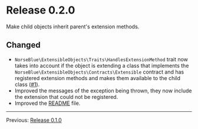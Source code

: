 # Release 0.2.0

Make child objects inherit parent's extension methods.

## Changed

- `NorseBlue\ExtensibleObjects\Traits\HandlesExtensionMethod` trait now takes into account if the object is extending
a class that implements the `NorseBlue\ExtensibleObjects\Contracts\Extensible` contract and has registered extension
methods and makes them available to the child class ([#1](https://github.com/norse-blue/php-extensible-objects/pull/1)).
- Improved the messages of the exception being thrown, they now include the extension that could not be registered.
- Improved the [README](../README.md) file.

---

Previous: [Release 0.1.0](CHANGELOG-0.1.0.md)
